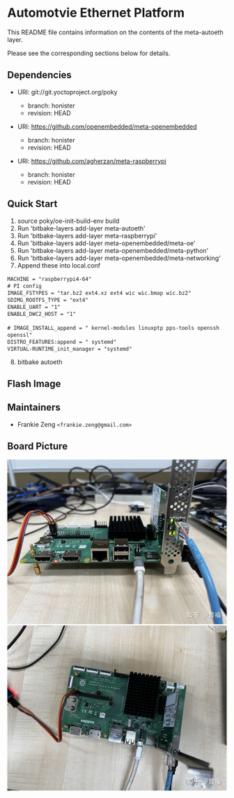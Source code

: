 # Automotvie Ethernet Platform

This README file contains information on the contents of the meta-autoeth layer.

Please see the corresponding sections below for details.

## Dependencies

  * URI: git://git.yoctoproject.org/poky
    * branch: honister
    * revision: HEAD

  * URI: https://github.com/openembedded/meta-openembedded
    * branch: honister
    * revision: HEAD

  * URI: https://github.com/agherzan/meta-raspberrypi
    * branch: honister
    * revision: HEAD


## Quick Start

1. source poky/oe-init-build-env build
2. Run 'bitbake-layers add-layer meta-autoeth'
3. Run 'bitbake-layers add-layer meta-raspberrypi'
4. Run 'bitbake-layers add-layer meta-openembedded/meta-oe'
5. Run 'bitbake-layers add-layer meta-openembedded/meta-python'
6. Run 'bitbake-layers add-layer meta-openembedded/meta-networking'
7. Append these into local.conf
```
MACHINE = "raspberrypi4-64"
# PI config 
IMAGE_FSTYPES = "tar.bz2 ext4.xz ext4 wic wic.bmap wic.bz2"
SDIMG_ROOTFS_TYPE = "ext4"
ENABLE_UART = "1"
ENABLE_DWC2_HOST = "1"

# IMAGE_INSTALL_append = " kernel-modules linuxptp pps-tools openssh openssl"
DISTRO_FEATURES:append = " systemd"
VIRTUAL-RUNTIME_init_manager = "systemd"

```
8. bitbake autoeth

## Flash Image


## Maintainers

* Frankie Zeng `<frankie.zeng@gmail.com>`

## Board Picture
![board1](./doc/board1.jpg)
![board2](./doc/board2.jpg)

